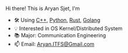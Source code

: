 Hi there! This is Aryan Sjet, I'm
- 🛠 Using [C++](https://www.cplusplus.com/), [Python](https://www.python.org/), [Rust](https://www.rust-lang.org/), [Golang](https://go.dev/)
- 💡 Interested in OS Kernel/Distributed System
- 📚 Major: Communication Engineering
- 📫 Email: Aryan.ITFS@Gmail.com
